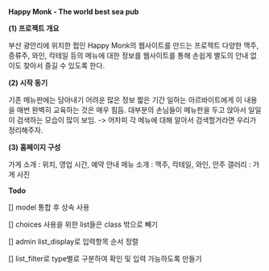 
**Happy Monk - The world best sea pub**

**(1) 프로젝트 개요**

부산 광안리에 위치한 펍인 Happy Monk의 웹사이트를 만드는 프로젝트
다양한 맥주, 증류주, 와인, 칵테일 등의 메뉴에 대한 정보를 웹사이트를 통해 손쉽게
별도의 안내 없이도 찾아서 즐길 수 있도록 한다.

**(2) 시작 동기**

기존 메뉴판에는 담아내기 어려운 많은 정보
짧은 기간 일하는 아르바이트에게 이 내용을 매번 완벽히 교육하는 것은 매우 힘듬.
대부분의 손님들이 메뉴판을 두고 앉아서 일일이 검색하는 모습이 많이 보임.
-> 어차피 각 메뉴에 대해 알아서 검색할거라면 우리가 정리해주자.

**(3) 홈페이지 구성**

가게 소개 : 위치, 영업 시간, 예약 안내
메뉴 소개 : 맥주, 칵테일, 와인, 안주
갤러리 : 가게 사진


**Todo**

[] model 통합 후 상속 사용

[] choices 사용을 위한 list들은 class 밖으로 빼기

[] admin list_display로 입력항목 순서 정렬

[] list_filter로 type별로 구분하여 확인 및 입력 가능하도록 만들기
